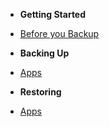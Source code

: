 <!-- docs/_sidebar.md -->
- **Getting Started**

* [Before you Backup](intro.md "Before you Backup")

- **Backing Up**

* [Apps](backup.md "Backing up Apps")

- **Restoring**

* [Apps](restore.md "Restoring Backups")
